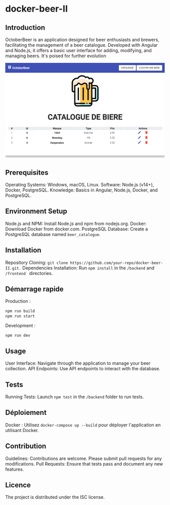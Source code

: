 # docker-beer-II

## Introduction

OctoberBeer is an application designed for beer enthusiasts and brewers, facilitating the management of a beer catalogue. Developed with Angular and Node.js, it offers a basic user interface for adding, modifying, and managing beers. It's poised for further evolution

![Alt text](image.png)

## Prerequisites

Operating Systems: Windows, macOS, Linux.
Software: Node.js (v14+), Docker, PostgreSQL.
Knowledge: Basics in Angular, Node.js, Docker, and PostgreSQL.

## Environment Setup

Node.js and NPM: Install Node.js and npm from nodejs.org.
Docker: Download Docker from docker.com.
PostgreSQL Database: Create a PostgreSQL database named `beer_catalogue`.

## Installation

Repository Cloning: `git clone https://github.com/your-repo/docker-beer-II.git.`
Dependencies Installation: Run `npm install` in the `/backend` and `/frontend ` directories.

## Démarrage rapide

Production :
```
npm run build
npm run start 
```

Development :
```
npm run dev
```

## Usage

User Interface: Navigate through the application to manage your beer collection.
API Endpoints: Use API endpoints to interact with the database.

## Tests

Running Tests: Launch `npm test` in the `/backend` folder to run tests.

## Déploiement

Docker : Utilisez `docker-compose up --build` pour déployer l'application en utilisant Docker.

## Contribution

Guidelines: Contributions are welcome. Please submit pull requests for any modifications.
Pull Requests: Ensure that tests pass and document any new features.

## Licence

The project is distributed under the ISC license.